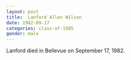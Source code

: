 ```yaml
---
layout: post
title:  Lanford Allen Wilson
date: 1982-09-17
categories: class-of-1985
gender: male
---
```

Lanford died in Bellevue on September 17, 1982.
